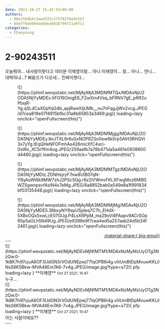 ```yaml
---
date: 2021-10-27 15:42:53+09:00
authors:
  - 98e25bdb4c3aadf25c3f5782f8a5b357
  - 65eff6ab044ae8dea6816794f11a6fc1
categories:
  - Chaeyoung
---
```


# 2-90243511

<div class="post-container" markdown="1">
<div class="content-container md-sidebar__scrollwrap" markdown="1">

오늘뭐야... 내사랑이왓다고 야러분 이채영이왔... 아니 이채영이... 왔... 아니... 언니... 대박아냐...? 삐융즈가 다오네... 진짜미쳣다...
<figure markdown="1">
![](https://phinf.wevpstatic.net/MjAyMjA3MDNfMTQx/MDAxNjU2ODA5NjYyMDEx.hFG16OmgE6_F2wXm4Vsq_bFRNV7gE_pRtf2uPbxjR-Yg.qSLdCaXGpYqG4b_apjRweXIjUMb__nu7nFqgJjWv2vcg.JPEG/d7cea819e07f4915bfbc31a8b65853a3469.jpg){ loading=lazy onclick="openFullscreen(this)"}
</figure>

<figure markdown="1">
![](https://phinf.wevpstatic.net/MjAyMjA3MDNfMjgg/MDAxNjU2ODA5NjYyMDEy.lbrJTXL9r6uSxNOP8ZSo0ew6k0rp5AlH3RHQVl3x7yYg.tEqQHeNFOFmhAs426micXfC4xci-DsWo_XC5rflfm4og.JPEG/259aafb7a78b471da5a481e0938600d4460.jpg){ loading=lazy onclick="openFullscreen(this)"}
</figure>

<figure markdown="1">
![](https://phinf.wevpstatic.net/MjAyMjA3MDNfMTgz/MDAxNjU2ODA5NjYyMDIz.ZDNHsjryF7nw8UlB07qN-YByAsWt8k9MW7zhJ2PScSQg.r6z2lVWmvFKLXFwgMxz6MlB5WZSgwnpsvfAziN4x7eMg.JPEG/6a8852bab0a549e8a1f991834bf03135448.jpg){ loading=lazy onclick="openFullscreen(this)"}
</figure>

<figure markdown="1">
![](https://phinf.wevpstatic.net/MjAyMjA3MDNfMjMg/MDAxNjU2ODA5NjYyMDE5.36bxyNYRspUSjdeq7C7h_EHdX-5XBxOQs5xwLcE07GUg.P4LsXRPpM_ma29oVi8FAapv9ACrSOpR5p5aOLh5N49Ug.JPEG/e9399e9f7cea4ed5a257aab24d5b34f2461.jpg){ loading=lazy onclick="openFullscreen(this)"}
</figure>


</div>
</div>

<div style="text-align: right;" markdown="1">
<a href="https://weverse.io/fromis9/fanpost/2-90243511" style="text-align: right;">:material-share:{.big-emoji}</a>
</div>
---

<div class="comments-container md-sidebar__scrollwrap" markdown="1">
<div class="comment" markdown="1">
<div class='id-container' markdown="1">
![](https://phinf.wevpstatic.net/MjAyNDExMjNfMTM1/MDAxNzMyMzUyOTg3NzQw.0-1kBK7h97cjuA6OF3UdGN3rVOdUNEpwj77IqOPB6i4g.vliiUmBtDpMvuwKKLiINsS6K5Bkw-MVA48Em7A6-7v4g.JPEG/image.jpg?type=s72){ pfp loading=lazy }
**<span class="artist">이채영</span>** <small>Oct 27 2021, 15:47</small><br>
</div>
<div class='comment-body' markdown="1">
누구...
</div>
</div>
<div class="comment" markdown="1">
<div class='id-container' markdown="1">
![](https://phinf.wevpstatic.net/MjAyNDExMjNfMTM1/MDAxNzMyMzUyOTg3NzQw.0-1kBK7h97cjuA6OF3UdGN3rVOdUNEpwj77IqOPB6i4g.vliiUmBtDpMvuwKKLiINsS6K5Bkw-MVA48Em7A6-7v4g.JPEG/image.jpg?type=s72){ pfp loading=lazy }
**<span class="artist">이채영</span>** <small>Oct 27 2021, 15:47</small><br>
</div>
<div class='comment-body' markdown="1">
아는 사람이에요??
</div>
</div>
</div>
---
